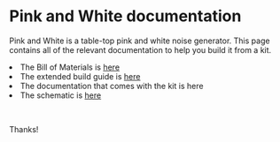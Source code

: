 <p><h1>Pink and White documentation</h1></p>
<p>Pink and White is a table-top pink and white noise generator. This page contains all of the relevant documentation to help you build it from a kit.</p>
<p><li>The Bill of Materials is <a href="github.com/ge-ep/pinkandwhite/BOM.md" target="_blank">here</a></li>
   <li>The extended build guide is <a href="https://github.com/ge-ep/pinkandwhite/blob/main/Documents/buildguide.md" target="_blank">here</a></li>
   <li>The documentation that comes with the kit is here</li>
   <li>The schematic is <a href="github.com/ge-ep/pinkandwhite/blob/main/Documents/pinkandwhite-schematic.pdf" target="_blank">here</a></li></p>
<br>
<p>Thanks!</p>
